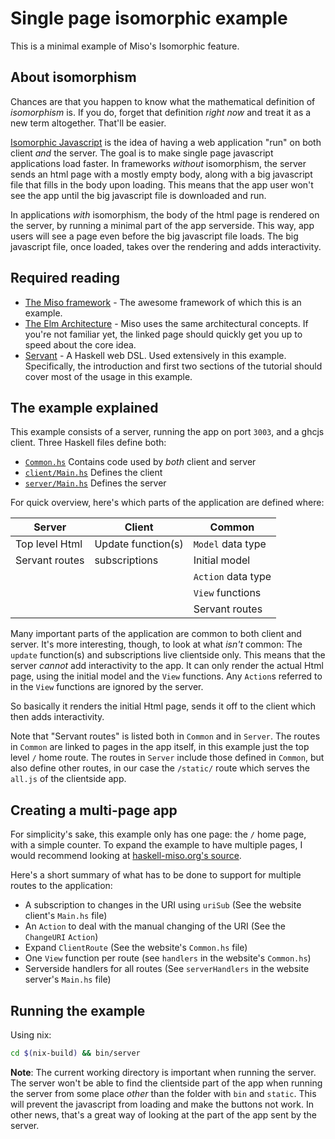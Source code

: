 # Single page isomorphic example
This is a minimal example of Miso's Isomorphic feature.

## About isomorphism
Chances are that you happen to know what the mathematical definition of *isomorphism* is. If you do, forget that definition *right now* and treat it as a new term altogether. That'll be easier.

[Isomorphic Javascript](https://en.wikipedia.org/wiki/Isomorphic_JavaScript) is the idea of having a web application "run" on both client *and* the server. The goal is to make single page javascript applications load faster. In frameworks *without* isomorphism, the server sends an html page with a mostly empty body, along with a big javascript file that fills in the body upon loading. This means that the app user won't see the app until the big javascript file is downloaded and run.

In applications *with* isomorphism, the body of the html page is rendered on the server, by running a minimal part of the app serverside. This way, app users will see a page even before the big javascript file loads. The big javascript file, once loaded, takes over the rendering and adds interactivity.

## Required reading

- [The Miso framework](https://haskell-miso.org/) - The awesome framework of which this is an example.
- [The Elm Architecture](https://guide.elm-lang.org/architecture/) - Miso uses the same architectural concepts. If you're not familiar yet, the linked page should quickly get you up to speed about the core idea.
- [Servant](http://haskell-servant.readthedocs.io/en/stable/) - A Haskell web DSL. Used extensively in this example. Specifically, the introduction and first two sections of the tutorial should cover most of the usage in this example.

## The example explained
This example consists of a server, running the app on port `3003`, and a ghcjs client. Three Haskell files define both:

- [`Common.hs`](shared/Common.hs) Contains code used by *both* client and server
- [`client/Main.hs`](client/Main.hs) Defines the client
- [`server/Main.hs`](server/Main.hs) Defines the server

For quick overview, here's which parts of the application are defined where:

| Server         | Client        | Common        |
| -------------  | ------------- | ------------- |
| Top level Html | Update function(s) | `Model` data type |
| Servant routes | subscriptions | Initial model |
|                |               | `Action` data type |
|                |               | `View` functions |
|                |               | Servant routes |

Many important parts of the application are common to both client and server. It's more interesting, though, to look at what *isn't* common: The `update` function(s) and subscriptions live clientside only. This means that the server *cannot* add interactivity to the app. It can only render the actual Html page, using the initial model and the `View` functions. Any `Action`s referred to in the `View` functions are ignored by the server.

So basically it renders the initial Html page, sends it off to the client which then adds interactivity.

Note that "Servant routes" is listed both in `Common` and in `Server`. The routes in `Common` are linked to pages in the app itself, in this example just the top level `/` home route. The routes in `Server` include those defined in `Common`, but also define other routes, in our case the `/static/` route which serves the `all.js` of the clientside app.

## Creating a multi-page app
For simplicity's sake, this example only has one page: the `/` home page, with a simple counter. To expand the example to have multiple pages, I would recommend looking at [haskell-miso.org's source](https://github.com/haskell-miso/miso/tree/master/examples/haskell-miso.org).

Here's a short summary of what has to be done to support for multiple routes to the application:

- A subscription to changes in the URI using `uriSub` (See the website client's `Main.hs` file)
- An `Action` to deal with the manual changing of the URI (See the `ChangeURI` `Action`)
- Expand `ClientRoute` (See the website's `Common.hs` file)
- One `View` function per route (see `handlers` in the website's `Common.hs`)
- Serverside handlers for all routes (See `serverHandlers` in the website server's `Main.hs` file)


## Running the example

Using nix:

```bash
cd $(nix-build) && bin/server
```

**Note**: The current working directory is important when running the server. The server won't be able to find the clientside part of the app when running the server from some place *other* than the folder with `bin` and `static`. This will prevent the javascript from loading and make the buttons not work. In other news, that's a great way of looking at the part of the app sent by the server.
